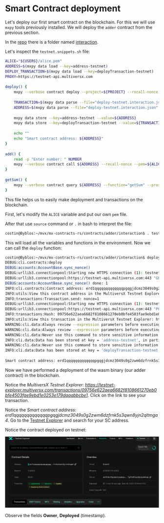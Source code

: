 # Smart Contract deployment

Let's deploy our first smart contract on the blockchain. For this we will use `mxpy` tools previously installed.
We will deploy the `adder` contract from the previous section.

In the [repo](https://github.com/multiversx/mx-contracts-rs/tree/main/contracts/adder/) there is a folder named [interaction](https://github.com/multiversx/mx-contracts-rs/tree/main/contracts/adder/interaction).

Let's inspect the `testnet.snippets.sh` file:

```bash
ALICE="${USERS}/alice.pem"
ADDRESS=$(mxpy data load --key=address-testnet)
DEPLOY_TRANSACTION=$(mxpy data load --key=deployTransaction-testnet)
PROXY=https://testnet-api.multiversx.com

deploy() {
    mxpy --verbose contract deploy --project=${PROJECT} --recall-nonce --pem=${ALICE} --gas-limit=50000000 --arguments 0 --send --outfile="deploy-testnet.interaction.json" --proxy=${PROXY} --chain=T || return

    TRANSACTION=$(mxpy data parse --file="deploy-testnet.interaction.json" --expression="data['emittedTransactionHash']")
    ADDRESS=$(mxpy data parse --file="deploy-testnet.interaction.json" --expression="data['contractAddress']")

    mxpy data store --key=address-testnet --value=${ADDRESS}
    mxpy data store --key=deployTransaction-testnet --value=${TRANSACTION}

    echo ""
    echo "Smart contract address: ${ADDRESS}"
}

add() {
    read -p "Enter number: " NUMBER
    mxpy --verbose contract call ${ADDRESS} --recall-nonce --pem=${ALICE} --gas-limit=5000000 --function="add" --arguments ${NUMBER} --send --proxy=${PROXY} --chain=T
}

getSum() {
    mxpy --verbose contract query ${ADDRESS} --function="getSum" --proxy=${PROXY}
}
```

This file helps us to easily make deployment and transactions on the blockchain.

First, let's modify the `ALICE` variable and put our own `pem` file.

After that use `source` command or `.` in bash to interpret the file:
```bash
costin@Byblos:~/mvx/mx-contracts-rs/contracts/adder/interaction$ . testnet.snippets.sh 
```

This will load all the variables and functions in the environment.
Now we can call the `deploy` function:
```bash
costin@Byblos:~/mvx/mx-contracts-rs/contracts/adder/interaction$ deploy
DEBUG:cli.contracts:deploy
DEBUG:accounts:AccountBase.sync_nonce()
DEBUG:urllib3.connectionpool:Starting new HTTPS connection (1): testnet-api.multiversx.com:443
DEBUG:urllib3.connectionpool:https://testnet-api.multiversx.com:443 "GET /address/erd1ld6er5zpdze3cynzkapur9qhzh826jje6n87g7tvdfrtszs8jn2qv44nqd HTTP/1.1" 200 363
DEBUG:accounts:AccountBase.sync_nonce() done: 1
INFO:cli.contracts:Contract address: erd1qqqqqqqqqqqqqpgqgjdcmz3049s0g2zwm6dzfrnk5s3qwn8yjn2qltmga4
INFO:utils:View this contract address in the MultiversX Testnet Explorer: https://testnet-explorer.multiversx.com/accounts/erd1qqqqqqqqqqqqqpgqgjdcmz3049s0g2zwm6dzfrnk5s3qwn8yjn2qltmga4
INFO:transactions:Transaction.send: nonce=1
DEBUG:urllib3.connectionpool:Starting new HTTPS connection (1): testnet-api.multiversx.com:443
DEBUG:urllib3.connectionpool:https://testnet-api.multiversx.com:443 "POST /transaction/send HTTP/1.1" 201 106
INFO:transactions:Hash: 09756e622aea6682f8108661270eb0bfe4503fae9ebd1e0253e179daaabbcbe1
INFO:utils:View this transaction in the MultiversX Testnet Explorer: https://testnet-explorer.multiversx.com/transactions/09756e622aea6682f8108661270eb0bfe4503fae9ebd1e0253e179daaabbcbe1
WARNING:cli.data:Always review --expression parameters before executing this command!
WARNING:cli.data:Always review --expression parameters before executing this command!
WARNING:cli.data:Never use this command to store sensitive information! Data is unencrypted.
INFO:cli.data:Data has been stored at key = 'address-testnet', in partition = '*'.
WARNING:cli.data:Never use this command to store sensitive information! Data is unencrypted.
INFO:cli.data:Data has been stored at key = 'deployTransaction-testnet', in partition = '*'.

Smart contract address: erd1qqqqqqqqqqqqqpgqgjdcmz3049s0g2zwm6dzfrnk5s3qwn8yjn2qltmga4
```

Now we have performed a deployment of the wasm binary (our adder contract) in the blockchain.

Notice the _MultiversX Testnet Explorer: https://testnet-explorer.multiversx.com/transactions/09756e622aea6682f8108661270eb0bfe4503fae9ebd1e0253e179daaabbcbe1_.
Click on the link to see your transaction. 

Notice the _Smart contract address: erd1qqqqqqqqqqqqqpgqgjdcmz3049s0g2zwm6dzfrnk5s3qwn8yjn2qltmga4_.
Go to the [Testnet Explorer](https://testnet-explorer.multiversx.com) and search for your SC address.

Notice the contract deployed on testnet:

![Contract deployed on Testnet](../media/contract.png)

Observe the fields **Owner**, **Deployed** (timestamp).
